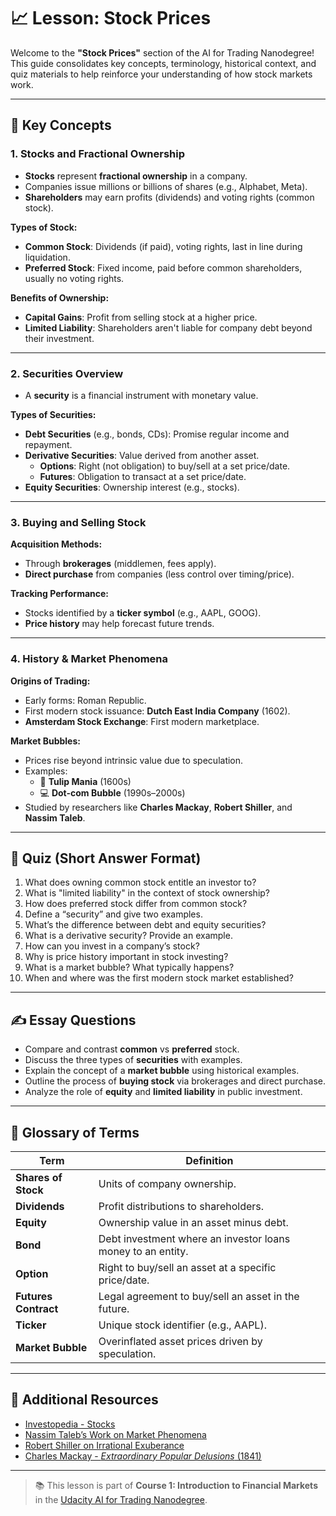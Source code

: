 
# 📈 Lesson: Stock Prices 

Welcome to the **"Stock Prices"** section of the AI for Trading Nanodegree! This guide consolidates key concepts, terminology, historical context, and quiz materials to help reinforce your understanding of how stock markets work.

---

## 🧠 Key Concepts

### 1. Stocks and Fractional Ownership
- **Stocks** represent **fractional ownership** in a company.
- Companies issue millions or billions of shares (e.g., Alphabet, Meta).
- **Shareholders** may earn profits (dividends) and voting rights (common stock).

**Types of Stock:**
- **Common Stock**: Dividends (if paid), voting rights, last in line during liquidation.
- **Preferred Stock**: Fixed income, paid before common shareholders, usually no voting rights.

**Benefits of Ownership:**
- **Capital Gains**: Profit from selling stock at a higher price.
- **Limited Liability**: Shareholders aren't liable for company debt beyond their investment.

---

### 2. Securities Overview
- A **security** is a financial instrument with monetary value.

**Types of Securities:**
- **Debt Securities** (e.g., bonds, CDs): Promise regular income and repayment.
- **Derivative Securities**: Value derived from another asset.
  - **Options**: Right (not obligation) to buy/sell at a set price/date.
  - **Futures**: Obligation to transact at a set price/date.
- **Equity Securities**: Ownership interest (e.g., stocks).

---

### 3. Buying and Selling Stock
**Acquisition Methods:**
- Through **brokerages** (middlemen, fees apply).
- **Direct purchase** from companies (less control over timing/price).

**Tracking Performance:**
- Stocks identified by a **ticker symbol** (e.g., AAPL, GOOG).
- **Price history** may help forecast future trends.

---

### 4. History & Market Phenomena

**Origins of Trading:**
- Early forms: Roman Republic.
- First modern stock issuance: **Dutch East India Company** (1602).
- **Amsterdam Stock Exchange**: First modern marketplace.

**Market Bubbles:**
- Prices rise beyond intrinsic value due to speculation.
- Examples:
  - 🌷 **Tulip Mania** (1600s)
  - 💻 **Dot-com Bubble** (1990s–2000s)
- Studied by researchers like **Charles Mackay**, **Robert Shiller**, and **Nassim Taleb**.

---

## 📝 Quiz (Short Answer Format)

1. What does owning common stock entitle an investor to?
2. What is "limited liability" in the context of stock ownership?
3. How does preferred stock differ from common stock?
4. Define a “security” and give two examples.
5. What’s the difference between debt and equity securities?
6. What is a derivative security? Provide an example.
7. How can you invest in a company’s stock?
8. Why is price history important in stock investing?
9. What is a market bubble? What typically happens?
10. When and where was the first modern stock market established?

---

## ✍️ Essay Questions

- Compare and contrast **common** vs **preferred** stock.
- Discuss the three types of **securities** with examples.
- Explain the concept of a **market bubble** using historical examples.
- Outline the process of **buying stock** via brokerages and direct purchase.
- Analyze the role of **equity** and **limited liability** in public investment.

---

## 🧾 Glossary of Terms

| Term | Definition |
|------|------------|
| **Shares of Stock** | Units of company ownership. |
| **Dividends** | Profit distributions to shareholders. |
| **Equity** | Ownership value in an asset minus debt. |
| **Bond** | Debt investment where an investor loans money to an entity. |
| **Option** | Right to buy/sell an asset at a specific price/date. |
| **Futures Contract** | Legal agreement to buy/sell an asset in the future. |
| **Ticker** | Unique stock identifier (e.g., AAPL). |
| **Market Bubble** | Overinflated asset prices driven by speculation. |

---

## 🧩 Additional Resources

- [Investopedia - Stocks](https://www.investopedia.com/terms/s/stock.asp)
- [Nassim Taleb’s Work on Market Phenomena](https://www.fooledbyrandomness.com/)
- [Robert Shiller on Irrational Exuberance](https://www.irrationalexuberance.com/)
- [Charles Mackay - *Extraordinary Popular Delusions* (1841)](https://archive.org/details/extraordinarypop014694mbp)

---

> 📚 This lesson is part of **Course 1: Introduction to Financial Markets** in the [Udacity AI for Trading Nanodegree](https://www.udacity.com/course/ai-for-trading--nd880).
